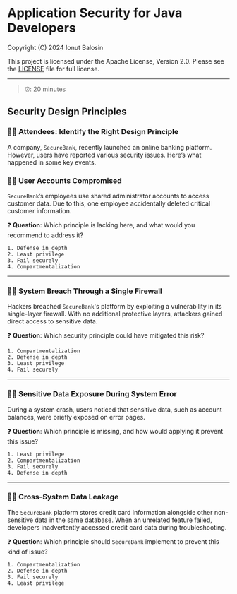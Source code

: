 # Application Security for Java Developers

Copyright (C) 2024 Ionut Balosin

This project is licensed under the Apache License, Version 2.0.
Please see the [LICENSE](license/LICENSE) file for full license.

---

> ⏰: 20 minutes

## Security Design Principles

### 👨‍🎓 Attendees: Identify the Right Design Principle

A company, `SecureBank`, recently launched an online banking platform. However, users have reported various security issues. Here’s what happened in some key events.

### 🕵️‍♂️ User Accounts Compromised

`SecureBank`’s employees use shared administrator accounts to access customer data. Due to this, one employee accidentally deleted critical customer information.

❓ **Question**: Which principle is lacking here, and what would you recommend to address it?

    1. Defense in depth
    2. Least privilege
    3. Fail securely
    4. Compartmentalization

---

### 🕵️‍♂️ System Breach Through a Single Firewall

Hackers breached `SecureBank`'s platform by exploiting a vulnerability in its single-layer firewall. With no additional protective layers, attackers gained direct access to sensitive data.

❓ **Question**: Which security principle could have mitigated this risk?

    1. Compartmentalization
    2. Defense in depth
    3. Least privilege
    4. Fail securely

---

### 🕵️‍♂️ Sensitive Data Exposure During System Error

During a system crash, users noticed that sensitive data, such as account balances, were briefly exposed on error pages.

❓ **Question**: Which principle is missing, and how would applying it prevent this issue?

    1. Least privilege
    2. Compartmentalization
    3. Fail securely
    4. Defense in depth

---

### 🕵️‍♂️ Cross-System Data Leakage

The `SecureBank` platform stores credit card information alongside other non-sensitive data in the same database. When an unrelated feature failed, developers inadvertently accessed credit card data during troubleshooting.

❓ **Question**: Which principle should `SecureBank` implement to prevent this kind of issue?

    1. Compartmentalization
    2. Defense in depth
    3. Fail securely
    4. Least privilege